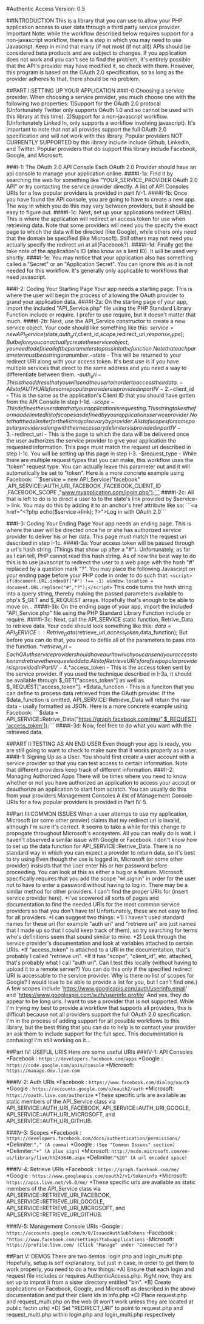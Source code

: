 #Authentic Access
Version: 0.5

##INTRODUCTION
This is a library that you can use to allow your PHP application access to user data through a third party service provider.
	Important Note: while the workflow described below requires support for a non-javascript workflow, there is a step in which you may need to use Javascript.
Keep in mind that many (if not most (if not all)) APIs should be considered beta products and are subject to changes.
	If you application does not work and you can't see to find the problem, it's entirely possible that the API's provider may have modified it, so check with them.
	However, this program is based on the OAuth 2.0 specification, so as long as the provider adheres to that, there should be no problem.

##PART I:SETTING UP YOUR APPLICATION
###I-0:Choosing a service provider.
When choosing a service provider, you much choose one with the following two properties:
	1)Support for the OAuth 2.0 protocal (Unfortunately Twitter only supports OAuth 1.0 and so cannot be used with this library at this time).
	2)Support for a non-javascript workflow. (Unfortunately Linked In, only supports a workflow involving javascript).
It's important to note that not all provides support the full OAuth 2.0 specification and will not work with this library.
	Popular providers NOT CURRENTLY SUPPORTED by this library include include Github, LinkedIn, and Twitter.
	Popular providers that do support this library include Facebook, Google, and Microsoft.

###I-1: The OAuth 2.0 API Console
Each OAuth 2.0 Provider should have an api console to manage your application online.
####I-1a: Find it by searching the web for something like "YOUR_SERVICE_PROVIDER OAuth 2.0 API" or try contacting the service provider directly.
A list of API Consoles URIs for a few popular providers is provided in part IV-1.
####I-1b: Once you have found the API console, you are going to have to create a new app. The way in which you do this may vary between providers, but it should be easy to figure out.
####I-1c: Next, set up your applications redirect URI(s). This is where the application will redirect an access token for use when retrieving data.
Note that some providers will need you the specify the exact page to which the data will be directed (like Google), while others only need that the domain be specified (like Microsoft). Still others may not need you actually specify the redirect uri at all(Facebook?).
####I-1d: Finally get the take note of the application's ID (also know as a lient ID). It will be used very shortly.
####I-1e: You may notice that your application also has something called a "Secret" or an "Application Secret". You can ignore this as it is not needed for this workflow. It's generally only applicable to workflows that need javascript.

###I-2: Coding Your Starting Page
Your app needs a starting page. This is where the user will begin the process of allowing the OAuth provider to grand your application data.
####I-2a: On the starting page of your app, import the included "API_Service.php" file using the PHP Standard Library Function include or require. I prefer to use require, but it doesn't matter that much.
####I-2b: Next, use the API_Service constructor to create a new service object. Your code should like something like this:
$service = new API_Service($state,$auth_url,$client_id,$scope,$redirect_uri,$response_type);
But before you can actually create the service object, you need to define all of the parameters to pass into the function. Note that each parameter must be a string or a number.
	-$state - This will be returned to your redirect URI along with your access token. It's best use is if you have multiple services that direct to the same address and you need a way to differentiate between them.
	-$auth_uri - This is the address that you will send the user to in order to access their data.
		-A list of AUTH URIs for some popular providers is provided in part IV-2.
	-$client_id - This is the same as the application's Client ID that you should have gotten from the API Console In step I-1d.
	-$scope - This defines the user data that your application is requesting. This string takes the form a a delimited list of scopes as defined by your applications service provider.
		Note that the delimiter for the list may also vary by provider.
		A list of scopes for some popular providers along with their necessary delimiters is provided in part IV-3.
	-$redirect_uri - This is the page to which the data will be delivered once the user authorizes the service provider to give your application the requested information. This page must match the request uri described in step I-1c.
		You will be setting up this page in step I-3.
	-$request_type - While there are multiple request types that you can make, this workflow uses the "token" request type. You can actually leave this parameter out and it will automatically be set to "token".
Here is a more concrete example using Facebook:
	```$service = new API_Service("facebook" ,API_SERVICE::AUTH_URI_FACEBOOK ,FACEBOOK_CLIENT_ID ,FACEBOOK_SCOPE ,"www.myapplication.com/login.php");```
####I-2c: All that is left to do is to direct a user to to the state's link provided by $service-> link. You may do this by adding it to an anchor's href attribute like so:
```<a href="<?php echo($service->link); ?>">Log in with OAuth 2.0</a>```

###I-3: Coding Your Ending Page
Your app needs an ending page. This is where the user will be directed once he or she has authorized service provider to deliver his or her data. This page must match the request uri described in step I-1c.
####I-3a: Your access token will be passed through a url's hash string. (Things that show up after a "#"). Unfortunately, as far as I can tell, PHP cannot read this hash string. 
As of now the best way to do this is to use javascript to redirect the user to a web page with the hash "#" replaced by a question mark "?".
	You may place the following Javascirpt on your ending page before your PHP code in order to do such that:
		```<script> if(document.URL.indexOf("#") !== -1) window.location = document.URL.replace("#","?");</script>```
	This code turns the hash string into a query string, thereby making the passed parameters available to php's $_GET and $_REQUEST arrays. Hopefully that's enough to be able to move on...
####I-3b: On the ending page of your app, import the included "API_Service.php" file using the PHP Standard Library Function include or require.
####I-3c: Next, call the API_SERVICE static function, Retrive_Data to retrieve data. Your code should look something like this:
$data = API_SERVICE::Retrive_Data($retrieve_uri,$access_token,$data_function);
But before you can do that, you need to defile all of the parameters to pass into the function.
	*$retrieve_uri - Each OAuth service provider should have a url to which you can send your access token and retrieve the requested data.
		A list of Retrieve URI's for a few popular providers is provided in Part IV-4.
	*$access_token - This is the access token sent by the service provider. If you used the technique described in I-3a, it should be available through $_GET["access_token"] as well as $_REQUEST["access_token"].
	*$data_function - This is a funciton that you can define to process data retrieved from the OAuth provider. If the $data_function is omitted, API_SERVICE::Retrieve_Data will return the raw data - usally formatted as JSON.
Here is a more concrete example using Facebook:
	```$data = API_SERVICE::Retrive_Data("https://graph.facebook.com/me/",$_REQUEST['access_token']);```
####I-3d: Now, feel free to do what you want with the retrieved data.

##PART II:TESTING AS AN END USER
Even though your app is ready, you are still going to want to check to make sure that it works properly as a user. 
###II-1: Signing Up as a User.
You should first create a user account with a service provider so that you can test access to certain information. Note that different providers keep track of different information.
###II-2: Managing Authorized Apps
There will be times where you need to know whether or not you have authorized an application to access your accout or deauthorize an application to start from scratch.
You can usually do this from your providers Management Consoles
	A list of Management Console URIs for a few popular providers is provided in Part IV-5.

##Part III:COMMON ISSUES
When a user attemps to use my application, Microsoft (or some other provier) claims that my redirect uri is invalid, although I'm sure it's correct.
	It seems to take a while for this change to propogate throughout Microsoft's ecosystem. All you can really do is wait. I haven't observed a similar issue with Google or Facebook.
I don't know how to set up the data function for API_SERVICE::Retrive_Data.
	There is no standard way in which you can expect a provider to return data, so it's best to try using
Even though the use is logged in, Microsoft (or some other provider) insisists that the user enter his or her password before proceeding.
	You can look at this as either a bug or a feature. Microsoft specifically requires that you add the scope "wl.signin" in order for the user not to have to enter a password without having to log in. There may be a similar method for other providers.
I can't find the proper URIs for (insert service provider here).
	*I've scowered all sorts of pages and documentation to find the needed URIs for the most common service providers so that you don't have to! Unfortunately, these are not easy to find for all providers.
	*I can suggest two things:
		*1) I haven't used standard names for these uri (for example "auth uri" and "retrieve uri" are just names that I made up so that I could keep track of them), so try searching for terms who's definitions seem that sound similar to mine.
		*2) Look through the service provider's documentation and look at variables attached to certain URIs. 
			*If "access_token" is attached to a URI in the documentation, that's probably I called "retrieve uri". 
			*If it has "scope", "client_id", etc. attached, that's probably what I call "auth uri".
Can I test this locally (without having to upload it to a remote server?)
	You can do this only if the specified redirect URI is accessable to the service provider.
Why is there no list of scopes for Google?
	I would love to be able to provide a list for you, but I can't find one.) 
	A few scopes include 'https://www.googleapis.com/auth/userinfo.email' and 'https://www.googleapis.com/auth/userinfo.profile'
	And yes, they do appear to be long urls.
I want to use a provider that is not supported.
	While I'm trying my best to provide a workflow that supports all providers, this is difficult because not all providers support the full OAuth 2.0 specification.
	I'm in the process of adding support for all possible workflows to this library, but the best thing that you can do to help is to contact your provider an ask them to include support for the full spec.
This documentation is confusing!
	I'm still working on it...

##Part IV: USEFUL URIS
Here are some useful URIs
###IV-1: API Consoles
*Facebook : `https://developers.facebook.com/apps`
*Google   : `https://code.google.com/apis/console`
*Microsoft: `https://manage.dev.live.com`

###IV-2: Auth URIs
*Facebook : `https://www.facebook.com/dialog/oauth`
*Google   : `https://accounts.google.com/o/oauth2/auth`
*Microsoft: `https://oauth.live.com/authorize`
	*These specific urls are available as static members of the API_Service class via API_SERVICE::AUTH_URI_FACEBOOK, API_SERVICE::AUTH_URI_GOOGLE, API_SERVICE::AUTH_URI_MICROSOFT, and API_SERVICE::AUTH_URI_GITHUB.

###IV-3: Scopes
*Facebook : `https://developers.facebook.com/docs/authentication/permissions/`
	*Delimiter:`"," (A comma)`
*Google   : `(See "Common Issues" section)`
	*Delimiter:`"+" (A plus sign)`
*Microsoft: `http://msdn.microsoft.com/en-us/library/live/hh243646.aspx`
	*Delimiter:`"%20" (A url encoded space)`

###IV-4: Retrieve URIs
*Facebook : `https://graph.facebook.com/me/`
*Google   : `https://www.googleapis.com/oauth2/v1/tokeninfo`
*Microsoft: `https://apis.live.net/v5.0/me/`
	*These specific urls are available as static members of the API_Service class via API_SERVICE::RETRIEVE_URI_FACEBOOK, API_SERVICE::RETRIEVE_URI_GOOGLE, API_SERVICE::RETRIEVE_URI_MICROSOFT, and API_SERVICE::RETRIEVE_URI_GITHUB.

###IV-5: Management Console URIs
-Google   : `https://accounts.google.com/b/0/IssuedAuthSubTokens`
-Facebook : `"https://www.facebook.com/settings?tab=applications`
-Microsoft: `https://profile.live.com/ (Click "Manage" under "Connected To")`

##Part V: DEMOS
There are two demos: login.php and login_multi.php.
Hopefully, setup is self explanatory, but just in case, in order to get them to work properly, you need to do a few things:
	*A) Ensure that each login and request file includes or requires AuthenticAccess.php. Right now, they are set up to improt it from a sister directory entitled "bin".
	*B) Create applications on Facebook, Google, and Microsoft as described in the above documentation and put their client ids in info.php
	*C) Place request.php and request_multi.php on the web (it won't work unless they are located at public factin urls)
	*D) Set "REDIRECT_URI" to point to request.php and request_multi.php within login.php and login_multi.php respectively

